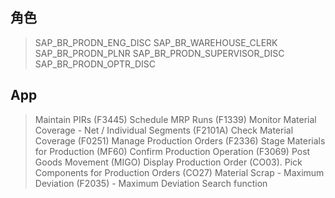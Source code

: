 ## 角色
> SAP_BR_PRODN_ENG_DISC
> SAP_BR_WAREHOUSE_CLERK
> SAP_BR_PRODN_PLNR
> SAP_BR_PRODN_SUPERVISOR_DISC
> SAP_BR_PRODN_OPTR_DISC
## App
> Maintain PIRs (F3445)
> Schedule MRP Runs (F1339)
> Monitor Material Coverage - Net / Individual Segments (F2101A)
> Check Material Coverage (F0251)
> Manage Production Orders (F2336)
> Stage Materials for Production (MF60)
> Confirm Production Operation (F3069)
> Post Goods Movement (MIGO)
> Display Production Order (CO03).
> Pick Components for Production Orders (CO27)
> Material Scrap - Maximum Deviation (F2035) - Maximum Deviation
> Search function